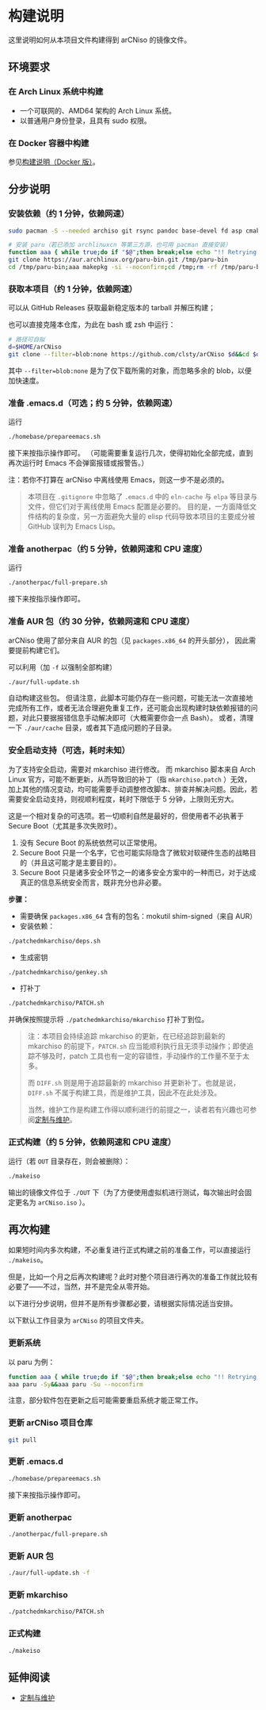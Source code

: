 # 构建说明
这里说明如何从本项目文件构建得到 arCNiso 的镜像文件。

## 环境要求
### 在 Arch Linux 系统中构建
- 一个可联网的、AMD64 架构的 Arch Linux 系统。
- 以普通用户身份登录，且具有 sudo 权限。
### 在 Docker 容器中构建
参见[构建说明（Docker 版）](./BUILDinDocker.md)。

## 分步说明

### 安装依赖（约 1 分钟，依赖网速）

```bash
sudo pacman -S --needed archiso git rsync pandoc base-devel fd asp cmake less sudo

# 安装 paru（若已添加 archlinuxcn 等第三方源，也可用 pacman 直接安装）
function aaa { while true;do if "$@";then break;else echo "!! Retrying \"$@\"";sleep 1;fi;done; }
git clone https://aur.archlinux.org/paru-bin.git /tmp/paru-bin
cd /tmp/paru-bin;aaa makepkg -si --noconfirm;cd /tmp;rm -rf /tmp/paru-bin
```

### 获取本项目（约 1 分钟，依赖网速）

可以从 GitHub Releases 获取最新稳定版本的 tarball 并解压构建；

也可以直接克隆本仓库，为此在 bash 或 zsh 中运行：
```bash
# 路径可自拟
d=$HOME/arCNiso
git clone --filter=blob:none https://github.com/clsty/arCNiso $d&&cd $d
```

其中 `--filter=blob:none` 是为了仅下载所需的对象，而忽略多余的 blob，以便加快速度。


### 准备 .emacs.d（可选；约 5 分钟，依赖网速）

运行
```bash
./homebase/prepareemacs.sh
```
接下来按指示操作即可。
（可能需要重复运行几次，使得初始化全部完成，直到再次运行时 Emacs 不会弹窗报错或报警告。）

注：若你不打算在 arCNiso 中离线使用 Emacs，则这一步不是必须的。

> 本项目在 `.gitignore` 中忽略了 `.emacs.d` 中的 `eln-cache` 与 `elpa` 等目录与文件，但它们对于离线使用 Emacs 配置是必要的。
> 目的是，一方面降低文件结构的复杂度，另一方面避免大量的 elisp 代码导致本项目的主要成分被 GitHub 误判为 Emacs Lisp。


### 准备 anotherpac（约 5 分钟，依赖网速和 CPU 速度）

运行
```bash
./anotherpac/full-prepare.sh
```
接下来按指示操作即可。


### 准备 AUR 包（约 30 分钟，依赖网速和 CPU 速度）

arCNiso 使用了部分来自 AUR 的包（见 `packages.x86_64` 的开头部分），
因此需要提前构建它们。

可以利用（加 `-f` 以强制全部构建）
```bash
./aur/full-update.sh
```
自动构建这些包。
但请注意，此脚本可能仍存在一些问题，可能无法一次直接地完成所有工作，或者无法合理避免重复工作，还可能会出现构建时缺依赖报错的问题，对此只要据报错信息手动解决即可（大概需要你会一点 Bash）。
或者，清理一下 `./aur/cache` 目录，或者其下造成问题的子目录。


### 安全启动支持（可选，耗时未知）

为了支持安全启动，需要对 mkarchiso 进行修改。
而 mkarchiso 脚本来自 Arch Linux 官方，可能不断更新，从而导致旧的补丁（指 `mkarchiso.patch` ）无效，加上其他的情况变动，均可能需要手动调整修改脚本、排查并解决问题。因此，若需要安全启动支持，则视顺利程度，耗时下限低于 5 分钟，上限则无穷大。

这是一个相对复杂的可选项。若一切顺利自然是最好的，但使用者不必执著于 Secure Boot（尤其是多次失败时）。

1. 没有 Secure Boot 的系统依然可以正常使用。
2. Secure Boot 只是一个名字，它也可能实际隐含了微软对软硬件生态的战略目的（并且这可能才是主要目的）。
3. Secure Boot 只是诸多安全环节之一的诸多安全方案中的一种而已，对于达成真正的信息系统安全而言，既非充分也非必要。

**步骤：**
- 需要确保 `packages.x86_64` 含有的包名：mokutil shim-signed（来自 AUR）
- 安装依赖：
```bash
./patchedmkarchiso/deps.sh
```
- 生成密钥
```bash
./patchedmkarchiso/genkey.sh
```
- 打补丁
```bash
./patchedmkarchiso/PATCH.sh
```
  并确保按照提示将 `./patchedmkarchiso/mkarchiso` 打补丁到位。

> 注：本项目会持续追踪 mkarchiso 的更新，在已经追踪到最新的 mkarchiso 的前提下，`PATCH.sh` 应当能顺利执行且无须手动操作；即使追踪不够及时，patch 工具也有一定的容错性，手动操作的工作量不至于太多。
> 
> 而 `DIFF.sh` 则是用于追踪最新的 mkarchiso 并更新补丁。也就是说，`DIFF.sh` 不属于构建工具，而是维护工具，因此不在此处涉及。
>
> 当然，维护工作是构建工作得以顺利进行的前提之一，读者若有兴趣也可参阅[定制与维护](./update.md)。

### 正式构建（约 5 分钟，依赖网速和 CPU 速度）

运行（若 `OUT` 目录存在，则会被删除）：
```bash
./makeiso
```

输出的镜像文件位于 `./OUT` 下（为了方便使用虚拟机进行测试，每次输出时会固定更名为 `arCNiso.iso` ）。

## 再次构建
如果短时间内多次构建，不必重复进行正式构建之前的准备工作，可以直接运行 `./makeiso`。

但是，比如一个月之后再次构建呢？此时对整个项目进行再次的准备工作就比较有必要了——不过，当然，并不是完全从零开始。

以下进行分步说明，但并不是所有步骤都必要，请根据实际情况适当安排。

以下默认工作目录为 `arCNiso` 的项目文件夹。
### 更新系统
以 paru 为例：
```bash
function aaa { while true;do if "$@";then break;else echo "!! Retrying \"$@\"";sleep 1;fi;done; }
aaa paru -Sy&&aaa paru -Su --noconfirm
```
注意，部分软件包在更新之后可能需要重启系统才能正常工作。
### 更新 arCNiso 项目仓库
```bash
git pull
```
### 更新 .emacs.d
```bash
./homebase/prepareemacs.sh
```
接下来按指示操作即可。
### 更新 anotherpac
```bash
./anotherpac/full-prepare.sh
```
### 更新 AUR 包
```bash
./aur/full-update.sh -f
```
### 更新 mkarchiso
```bash
./patchedmkarchiso/PATCH.sh
```
### 正式构建
```bash
./makeiso
```

## 延伸阅读
- [定制与维护](./update.md)
